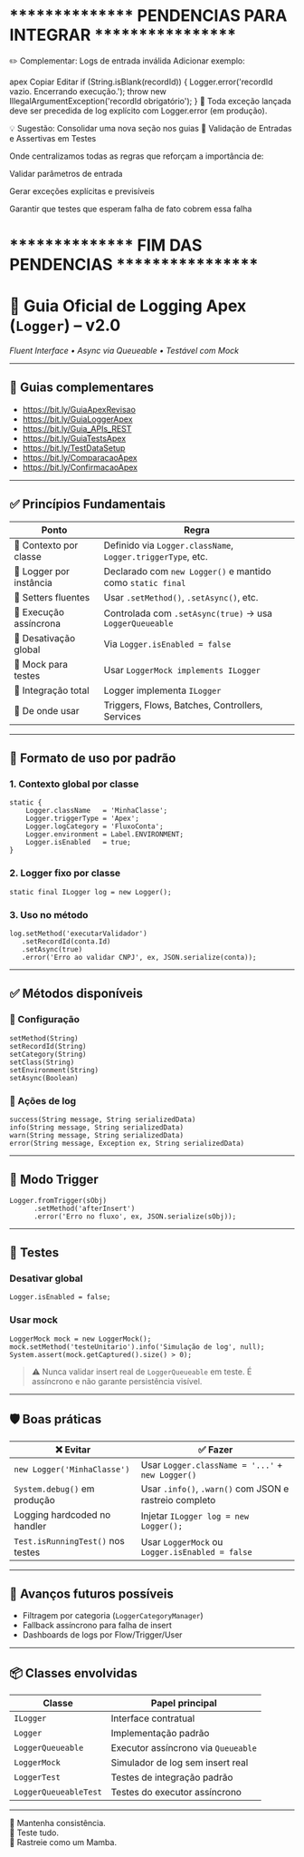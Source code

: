 # ************** PENDENCIAS PARA INTEGRAR ****************

✏️ Complementar: Logs de entrada inválida
Adicionar exemplo:

apex
Copiar
Editar
if (String.isBlank(recordId)) {
    Logger.error('recordId vazio. Encerrando execução.');
    throw new IllegalArgumentException('recordId obrigatório');
}
🧠 Toda exceção lançada deve ser precedida de log explícito com Logger.error (em produção).

💡 Sugestão: Consolidar uma nova seção nos guias
📂 Validação de Entradas e Assertivas em Testes

Onde centralizamos todas as regras que reforçam a importância de:

Validar parâmetros de entrada

Gerar exceções explícitas e previsíveis

Garantir que testes que esperam falha de fato cobrem essa falha

# ************** FIM DAS PENDENCIAS ****************

# 🧱 Guia Oficial de Logging Apex (`Logger`) – v2.0  
_Fluent Interface • Async via Queueable • Testável com Mock_

---

## 📎 Guias complementares

- https://bit.ly/GuiaApexRevisao
- https://bit.ly/GuiaLoggerApex
- https://bit.ly/Guia_APIs_REST
- https://bit.ly/GuiaTestsApex
- https://bit.ly/TestDataSetup
- https://bit.ly/ComparacaoApex
- https://bit.ly/ConfirmacaoApex

---

## ✅ Princípios Fundamentais

| Ponto                     | Regra                                                                 |
|---------------------------|-----------------------------------------------------------------------|
| 🔁 Contexto por classe    | Definido via `Logger.className`, `Logger.triggerType`, etc.          |
| 🧠 Logger por instância   | Declarado com `new Logger()` e mantido como `static final`            |
| 🔧 Setters fluentes       | Usar `.setMethod()`, `.setAsync()`, etc.                              |
| 🔄 Execução assíncrona    | Controlada com `.setAsync(true)` → usa `LoggerQueueable`              |
| 🔕 Desativação global     | Via `Logger.isEnabled = false`                                        |
| 🧪 Mock para testes       | Usar `LoggerMock implements ILogger`                                  |
| 🧱 Integração total       | Logger implementa `ILogger`                                           |
| 🧩 De onde usar           | Triggers, Flows, Batches, Controllers, Services                       |

---

## 📐 Formato de uso por padrão

### 1. Contexto global por classe

```apex
static {
    Logger.className   = 'MinhaClasse';
    Logger.triggerType = 'Apex';
    Logger.logCategory = 'FluxoConta';
    Logger.environment = Label.ENVIRONMENT;
    Logger.isEnabled   = true;
}
```

### 2. Logger fixo por classe

```apex
static final ILogger log = new Logger();
```

### 3. Uso no método

```apex
log.setMethod('executarValidador')
   .setRecordId(conta.Id)
   .setAsync(true)
   .error('Erro ao validar CNPJ', ex, JSON.serialize(conta));
```

---

## ✅ Métodos disponíveis

### 🔧 Configuração

```apex
setMethod(String)
setRecordId(String)
setCategory(String)
setClass(String)
setEnvironment(String)
setAsync(Boolean)
```

### 📝 Ações de log

```apex
success(String message, String serializedData)
info(String message, String serializedData)
warn(String message, String serializedData)
error(String message, Exception ex, String serializedData)
```

---

## 🧩 Modo Trigger

```apex
Logger.fromTrigger(sObj)
      .setMethod('afterInsert')
      .error('Erro no fluxo', ex, JSON.serialize(sObj));
```

---

## 🧪 Testes

### Desativar global

```apex
Logger.isEnabled = false;
```

### Usar mock

```apex
LoggerMock mock = new LoggerMock();
mock.setMethod('testeUnitario').info('Simulação de log', null);
System.assert(mock.getCaptured().size() > 0);
```

> ⚠️ Nunca validar insert real de `LoggerQueueable` em teste. É assíncrono e não garante persistência visível.

---

## 🛡️ Boas práticas

| ❌ Evitar                          | ✅ Fazer                                               |
|-----------------------------------|--------------------------------------------------------|
| `new Logger('MinhaClasse')`       | Usar `Logger.className = '...'` + `new Logger()`       |
| `System.debug()` em produção      | Usar `.info()`, `.warn()` com JSON e rastreio completo |
| Logging hardcoded no handler      | Injetar `ILogger log = new Logger();`                  |
| `Test.isRunningTest()` nos testes | Usar `LoggerMock` ou `Logger.isEnabled = false`        |

---

## 🧠 Avanços futuros possíveis

- Filtragem por categoria (`LoggerCategoryManager`)
- Fallback assíncrono para falha de insert
- Dashboards de logs por Flow/Trigger/User

---

## 📦 Classes envolvidas

| Classe                | Papel principal                                 |
|-----------------------|-------------------------------------------------|
| `ILogger`             | Interface contratual                            |
| `Logger`              | Implementação padrão                            |
| `LoggerQueueable`     | Executor assíncrono via `Queueable`             |
| `LoggerMock`          | Simulador de log sem insert real                |
| `LoggerTest`          | Testes de integração padrão                     |
| `LoggerQueueableTest` | Testes do executor assíncrono                   |

---

🧠 Mantenha consistência.  
🧪 Teste tudo.  
🐍 Rastreie como um Mamba.
